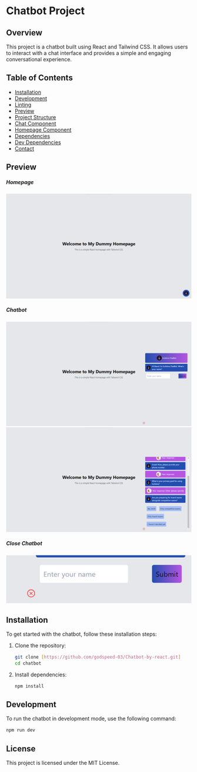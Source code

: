 # Chatbot Project

## Overview

This project is a chatbot built using React and Tailwind CSS. It allows users to interact with a chat interface and provides a simple and engaging conversational experience.

## Table of Contents
- [Installation](#installation)
- [Development](#development)
- [Linting](#linting)
- [Preview](#preview)
- [Project Structure](#project-structure)
- [Chat Component](#chat-component)
- [Homepage Component](#homepage-component)
- [Dependencies](#dependencies)
- [Dev Dependencies](#dev-dependencies)
- [Contact](#contact)

## Preview

##### Homepage
![Homepage](./public/prew1.png)

##### Chatbot
![Homepage](./public/prew2.png)
![Homepage](./public/prew3.png)

##### Close Chatbot
![Homepage](./public/prew4.png)



## Installation

To get started with the chatbot, follow these installation steps:

1. Clone the repository:
    ```bash
    git clone [https://github.com/godspeed-03/Chatbot-by-react.git]
    cd chatbot
    ```

2. Install dependencies:
    ```bash
    npm install
    ```

## Development

To run the chatbot in development mode, use the following command:

```bash
npm run dev
```


## License
This project is licensed under the MIT License.

